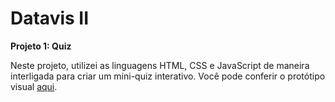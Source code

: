 # Datavis II
**Projeto 1: Quiz**


Neste projeto, utilizei as linguagens HTML, CSS e JavaScript  de maneira interligada para criar um mini-quiz interativo. 
Você pode conferir o protótipo visual [aqui](https://www.figma.com/file/ESOaryopdxvoFnW3FyNDck/Quiz?node-id=0%3A1). 

